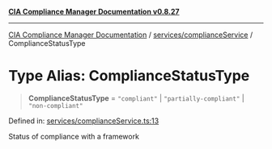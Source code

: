 [**CIA Compliance Manager Documentation v0.8.27**](../../../README.md)

***

[CIA Compliance Manager Documentation](../../../modules.md) / [services/complianceService](../README.md) / ComplianceStatusType

# Type Alias: ComplianceStatusType

> **ComplianceStatusType** = `"compliant"` \| `"partially-compliant"` \| `"non-compliant"`

Defined in: [services/complianceService.ts:13](https://github.com/Hack23/cia-compliance-manager/blob/26bb73ca86d23be8656cdd29d12202323a449310/src/services/complianceService.ts#L13)

Status of compliance with a framework
